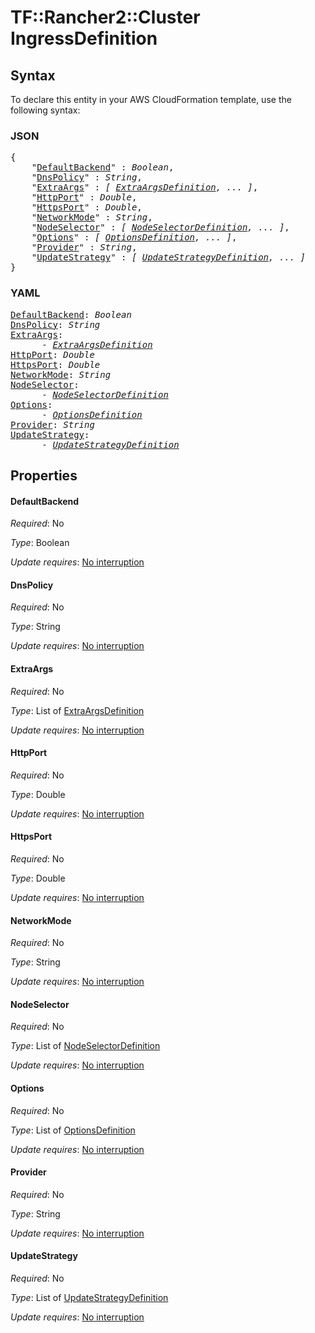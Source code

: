 # TF::Rancher2::Cluster IngressDefinition

## Syntax

To declare this entity in your AWS CloudFormation template, use the following syntax:

### JSON

<pre>
{
    "<a href="#defaultbackend" title="DefaultBackend">DefaultBackend</a>" : <i>Boolean</i>,
    "<a href="#dnspolicy" title="DnsPolicy">DnsPolicy</a>" : <i>String</i>,
    "<a href="#extraargs" title="ExtraArgs">ExtraArgs</a>" : <i>[ <a href="extraargsdefinition.md">ExtraArgsDefinition</a>, ... ]</i>,
    "<a href="#httpport" title="HttpPort">HttpPort</a>" : <i>Double</i>,
    "<a href="#httpsport" title="HttpsPort">HttpsPort</a>" : <i>Double</i>,
    "<a href="#networkmode" title="NetworkMode">NetworkMode</a>" : <i>String</i>,
    "<a href="#nodeselector" title="NodeSelector">NodeSelector</a>" : <i>[ <a href="nodeselectordefinition.md">NodeSelectorDefinition</a>, ... ]</i>,
    "<a href="#options" title="Options">Options</a>" : <i>[ <a href="optionsdefinition.md">OptionsDefinition</a>, ... ]</i>,
    "<a href="#provider" title="Provider">Provider</a>" : <i>String</i>,
    "<a href="#updatestrategy" title="UpdateStrategy">UpdateStrategy</a>" : <i>[ <a href="updatestrategydefinition.md">UpdateStrategyDefinition</a>, ... ]</i>
}
</pre>

### YAML

<pre>
<a href="#defaultbackend" title="DefaultBackend">DefaultBackend</a>: <i>Boolean</i>
<a href="#dnspolicy" title="DnsPolicy">DnsPolicy</a>: <i>String</i>
<a href="#extraargs" title="ExtraArgs">ExtraArgs</a>: <i>
      - <a href="extraargsdefinition.md">ExtraArgsDefinition</a></i>
<a href="#httpport" title="HttpPort">HttpPort</a>: <i>Double</i>
<a href="#httpsport" title="HttpsPort">HttpsPort</a>: <i>Double</i>
<a href="#networkmode" title="NetworkMode">NetworkMode</a>: <i>String</i>
<a href="#nodeselector" title="NodeSelector">NodeSelector</a>: <i>
      - <a href="nodeselectordefinition.md">NodeSelectorDefinition</a></i>
<a href="#options" title="Options">Options</a>: <i>
      - <a href="optionsdefinition.md">OptionsDefinition</a></i>
<a href="#provider" title="Provider">Provider</a>: <i>String</i>
<a href="#updatestrategy" title="UpdateStrategy">UpdateStrategy</a>: <i>
      - <a href="updatestrategydefinition.md">UpdateStrategyDefinition</a></i>
</pre>

## Properties

#### DefaultBackend

_Required_: No

_Type_: Boolean

_Update requires_: [No interruption](https://docs.aws.amazon.com/AWSCloudFormation/latest/UserGuide/using-cfn-updating-stacks-update-behaviors.html#update-no-interrupt)

#### DnsPolicy

_Required_: No

_Type_: String

_Update requires_: [No interruption](https://docs.aws.amazon.com/AWSCloudFormation/latest/UserGuide/using-cfn-updating-stacks-update-behaviors.html#update-no-interrupt)

#### ExtraArgs

_Required_: No

_Type_: List of <a href="extraargsdefinition.md">ExtraArgsDefinition</a>

_Update requires_: [No interruption](https://docs.aws.amazon.com/AWSCloudFormation/latest/UserGuide/using-cfn-updating-stacks-update-behaviors.html#update-no-interrupt)

#### HttpPort

_Required_: No

_Type_: Double

_Update requires_: [No interruption](https://docs.aws.amazon.com/AWSCloudFormation/latest/UserGuide/using-cfn-updating-stacks-update-behaviors.html#update-no-interrupt)

#### HttpsPort

_Required_: No

_Type_: Double

_Update requires_: [No interruption](https://docs.aws.amazon.com/AWSCloudFormation/latest/UserGuide/using-cfn-updating-stacks-update-behaviors.html#update-no-interrupt)

#### NetworkMode

_Required_: No

_Type_: String

_Update requires_: [No interruption](https://docs.aws.amazon.com/AWSCloudFormation/latest/UserGuide/using-cfn-updating-stacks-update-behaviors.html#update-no-interrupt)

#### NodeSelector

_Required_: No

_Type_: List of <a href="nodeselectordefinition.md">NodeSelectorDefinition</a>

_Update requires_: [No interruption](https://docs.aws.amazon.com/AWSCloudFormation/latest/UserGuide/using-cfn-updating-stacks-update-behaviors.html#update-no-interrupt)

#### Options

_Required_: No

_Type_: List of <a href="optionsdefinition.md">OptionsDefinition</a>

_Update requires_: [No interruption](https://docs.aws.amazon.com/AWSCloudFormation/latest/UserGuide/using-cfn-updating-stacks-update-behaviors.html#update-no-interrupt)

#### Provider

_Required_: No

_Type_: String

_Update requires_: [No interruption](https://docs.aws.amazon.com/AWSCloudFormation/latest/UserGuide/using-cfn-updating-stacks-update-behaviors.html#update-no-interrupt)

#### UpdateStrategy

_Required_: No

_Type_: List of <a href="updatestrategydefinition.md">UpdateStrategyDefinition</a>

_Update requires_: [No interruption](https://docs.aws.amazon.com/AWSCloudFormation/latest/UserGuide/using-cfn-updating-stacks-update-behaviors.html#update-no-interrupt)

